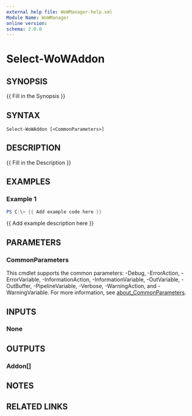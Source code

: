 ```yaml
---
external help file: WoWManager-help.xml
Module Name: WoWManager
online version:
schema: 2.0.0
---
```


# Select-WoWAddon

## SYNOPSIS
{{ Fill in the Synopsis }}

## SYNTAX

```
Select-WoWAddon [<CommonParameters>]
```

## DESCRIPTION
{{ Fill in the Description }}

## EXAMPLES

### Example 1
```powershell
PS C:\> {{ Add example code here }}
```

{{ Add example description here }}

## PARAMETERS

### CommonParameters
This cmdlet supports the common parameters: -Debug, -ErrorAction, -ErrorVariable, -InformationAction, -InformationVariable, -OutVariable, -OutBuffer, -PipelineVariable, -Verbose, -WarningAction, and -WarningVariable. For more information, see [about_CommonParameters](http://go.microsoft.com/fwlink/?LinkID=113216).

## INPUTS

### None

## OUTPUTS

### Addon[]

## NOTES

## RELATED LINKS
